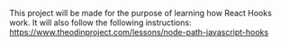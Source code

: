 This project will be made for the purpose of learning how React Hooks work. It will also follow the following instructions: https://www.theodinproject.com/lessons/node-path-javascript-hooks